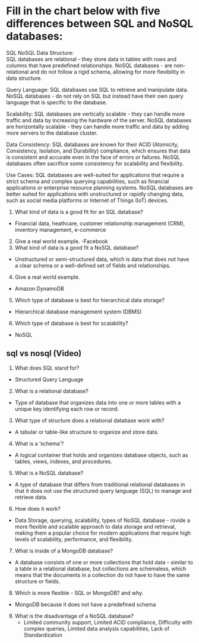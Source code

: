 # Fill in the chart below with five differences between SQL and NoSQL databases:
SQL	NoSQL
 Data Structure:  
  SQL databases are relational - they store data in tables with rows and columns that have predefined relationships. 
  NoSQL databases - are non-relational and do not follow a rigid schema, allowing for more flexibility in data structure.

Query Language: 
  SQL databases use SQL to retrieve and manipulate data. 
  NoSQL databases - do not rely on SQL but instead have their own query language that is specific to the database.

Scalability: 
  SQL databases are vertically scalable - they can handle more traffic and data by increasing the hardware of the server. 
  NoSQL databases are horizontally scalable - they can handle more traffic and data by adding more servers to the database cluster.

Data Consistency: 
  SQL databases are known for their ACID (Atomicity, Consistency, Isolation, and Durability) compliance, which ensures that data is consistent and accurate even in the face of errors or failures. 
  NoSQL databases often sacrifice some consistency for scalability and flexibility.

Use Cases: 
  SQL databases are well-suited for applications that require a strict schema and complex querying capabilities, such as financial applications or enterprise resource planning systems. 
  NoSQL databases are better suited for applications with unstructured or rapidly changing data, such as social media platforms or Internet of Things (IoT) devices.	 
 	 
1. What kind of data is a good fit for an SQL database?
  - Financial data, heathcare, customer relationship management (CRM), inventory management, e-commerce
2. Give a real world example.
  -Facebook
3. What kind of data is a good fit a NoSQL database?
  - Unstructured or semi-structured data, which is data that does not have a clear schema or a well-defined set of fields and relationships.
4. Give a real world example.
  - Amazon DynamoDB
5. Which type of database is best for hierarchical data storage?
  - Hierarchical database management system (DBMS) 
6. Which type of database is best for scalability?
  - NoSQL

## sql vs nosql (Video)
1. What does SQL stand for?
  - Structured Query Language
2. What is a relational database?
  - Type of database that organizes data into one or more tables with a unique key identifying each row or record. 
3. What type of structure does a relational database work with?
  - A tabular or table-like structure to organize and store data. 
4. What is a ‘schema’?
  - A logical container that holds and organizes database objects, such as tables, views, indexes, and procedures.
5. What is a NoSQL database?
  - A type of database that differs from traditional relational databases in that it does not use the structured query language (SQL) to manage and retrieve data. 
6. How does it work?
  - Data Storage, querying, scalability, types of NoSQL database - rovide a more flexible and scalable approach to data storage and retrieval, making them a popular choice for modern applications that require high levels of scalability, performance, and flexibility.
7. What is inside of a MongoDB database?
  - A database consists of one or more collections that hold data - similar to a table in a relational database, but collections are schemaless, which means that the documents in a collection do not have to have the same structure or fields.
8. Which is more flexible - SQL or MongoDB? and why.
  - MongoDB because it does not have a predefined schema
9. What is the disadvantage of a NoSQL database?
   - Limited community support, Limited ACID compliance, Difficulty with complex queries, Limited data analysis capabilities, Lack of Standardization